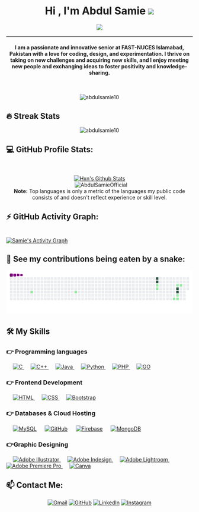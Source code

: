 
<h1 align="center">Hi , I'm Abdul Samie <img src="https://media.giphy.com/media/hvRJCLFzcasrR4ia7z/giphy.gif" width="35">
</h1>
<p align="center">
  <a href="https://github.com/DenverCoder1/readme-typing-svg"><img src="https://readme-typing-svg.herokuapp.com?lines=Computer+Scientist;Software+Developer;Game+Developer;UI/UX%20Designer;Animation+Editor;IS%20|%20AI%20|%20ML%20Enthusiast;Graphic%20Designer;Always%20learning%20new%20things&center=true&width=500&height=50"></a>
</p>

<hr/>
<h4 align="center">I am a passionate and innovative senior at FAST-NUCES Islamabad, Pakistan with a love for coding, design, and experimentation. I thrive on taking on new challenges and acquiring new skills, and I enjoy meeting new people and exchanging ideas to foster positivity and knowledge-sharing.</h4>
<br>

<p align="center"> <img src="https://komarev.com/ghpvc/?username=AbdulSamieOfficial&label=Profile%20views&color=0e75b6&style=plastic" alt="abdulsamie10" /> </p>

## 🔥 Streak Stats
<p align="center"><img src="https://github-readme-streak-stats.herokuapp.com/?user=AbdulSamieOfficial&theme=algolia" alt="abdulsamie10"  /></p>

## 💻 GitHub Profile Stats:

  <br/>
  <p align="center">
	<a href="https://github.com/anuraghazra/github-readme-stats"><img alt="Hxn's Github Stats" src="https://github-readme-stats.vercel.app/api?username=AbdulSamieOfficial&show_icons=true&count_private=true&theme=algolia" height="192px"/></a>
<br/>
  &nbsp;
	  <img src="https://github-readme-stats.vercel.app/api/top-langs?username=AbdulSamieOfficial&show_icons=true&locale=en&layout=compact&theme=algolia" alt="AbdulSamieOfficial" height="192px"/>
  <br/>
  <b>Note:</b> Top languages is only a metric of the languages my public code consists of and doesn't reflect experience or skill level.
  </p>

## ⚡ GitHub Activity Graph:
  <br/>
  <a href="https://github.com/ashutosh00710/github-readme-activity-graph"><img alt="Samie's Activity Graph" src="https://github-readme-activity-graph.cyclic.app/graph?username=AbdulSamieOfficial&bg_color=0a0a0a&color=ffffff&line=0571ff&point=1d1b1b&area=true&hide_border=true" /></a>
  <br/>

## 🐍 See my contributions being eaten by a snake:
![snake animation](https://github.com/abdulsamieofficial/abdulsamieofficial/blob/output/github-contribution-grid-snake.gif)

## 🛠️ My Skills

### 👉 Programming languages

<p align="left"> 
  &emsp; 
  <a href="https://www.cprogramming.com/" target="_blank"> 
    <img alt="C" src="https://img.shields.io/badge/C%20-%232370ED.svg?logo=c&logoColor=white">
  </a> 
  &emsp;
  <a href="https://www.w3schools.com/cpp/" target="_blank"> 
    <img alt="C++" src="https://img.shields.io/badge/C++%20-%2300599C.svg?logo=c%2B%2B&logoColor=white">
  </a> 
  &emsp;
  <a href="https://www.java.com" target="_blank"> 
    <img alt="Java" src="https://img.shields.io/badge/Java-%23007396.svg?logo=java&logoColor=white">
  </a>
  &emsp;
   <a href="https://www.python.org" target="_blank">
    <img alt="Python" src="https://img.shields.io/badge/Python%20-%2314354C.svg?logo=python&logoColor=white">
  </a>
  &emsp;
  <a href="https://www.php.net/">
    <img alt="PHP" src="https://img.shields.io/badge/PHP-%23777BB4.svg?logo=php&logoColor=white"/>
  </a>
  &emsp;
  <a href="https://golang.org/">
    <img alt="GO" src="https://shields.io/badge/go-lang?logo=go&logoColor=white"/>
  </a>
</p>

### 👉 Frontend Development
<p align="left"> 
  &emsp; 
  <a href="https://www.w3.org/html/" target="_blank"> 
   <img alt="HTML" src="https://img.shields.io/badge/HTML5%20-%23E34F26.svg?logo=html5&logoColor=white">
  </a>   
  &emsp;
  <a href="https://www.w3schools.com/css/" target="_blank">
    <img alt="CSS" src="https://img.shields.io/badge/CSS%20-%231572B6.svg?logo=css3&logoColor=white">
  </a> 
   &emsp;
  <a href="https://getbootstrap.com" target="_blank"> 
    <img alt="Bootstrap" src="https://img.shields.io/badge/Bootstrap-%23563D7C.svg?style=flat&logo=bootstrap&logoColor=white"/>
  </a>
</p>

### 👉 Databases & Cloud Hosting
<p align="left">
  &emsp;
    <a href="https://www.mysql.com/"><img alt="MySQL" src="https://img.shields.io/badge/MySQL-%2300f.svg?style=flat&logo=mysql&logoColor=white"></a>
  &emsp;
    <a href="https://www.github.com"><img alt="GitHub" src="https://img.shields.io/badge/GitHub%20Pages-%23327FC7.svg?style=flat&logo=github&logoColor=white"></a>
  &emsp;
    <a href="https://firebase.google.com/"><img alt="Firebase" src ="https://img.shields.io/badge/Firebase-%23316192.svg?logo=firebase&logoColor=white"></a>
	&emsp;
    <a href="https://www.mongodb.com/"><img alt="MongoDB" src ="https://shields.io/badge/mongo-db?logo=mongodb&logoColor=white"></a>
 </p>
 
  
### 👉Graphic Designing
<p align="left">
  &emsp;
  	
  
   <a href="https://www.adobe.com/in/products/illustrator.html" target="_blank"> 
    <img alt="Adobe Illustrator" src="https://img.shields.io/badge/Adobe Illustrator-%23FF9A00.svg?style=flat&logo=adobeillustrator&logoColor=white"/>
  </a> 
  &emsp;
  <a href="https://www.adobe.com/in/products/indesign.html" target="_blank"> 
    <img alt="Adobe Indesign" src="https://img.shields.io/badge/Adobe Indesign-%e749a0.svg?style=flat&logo=adobeindesign&logoColor=white"/> 
  </a> 
    &emsp;
  <a href="https://www.adobe.com/in/products/photoshop-lightroom.html" target="_blank"> 
    <img alt="Adobe Lightroom" src="https://img.shields.io/badge/Adobe Lightroom-%2300f.svg?style=flat&logo=adobelightroom&logoColor=white"/>
  </a>
   &emsp;
  <a href="https://www.adobe.com/in/products/premiere.html" target="_blank"> 
   <img alt="Adobe Premiere Pro" src="https://img.shields.io/badge/Adobe Premiere Pro-%2300f.svg?style=flat&logo=adobepremierepro&logoColor=white"/>
  </a>
    &emsp;
  <a href="#">
  	<img alt="Canva" src="https://img.shields.io/badge/Canva-%2300C4CC.svg?style=flat&logo=Canva&logoColor=white"/>
  </a>
 </p>

## 📫 Contact Me: 
<p align="center">
	<a href="mailto:abdulsamie488@gmail.com?subject=Hello&body=How are you?"><img src="https://img.icons8.com/bubbles/50/000000/gmail.png" alt="Gmail"/></a>
	<a href="https://github.com/AbdulSamieOfficial"><img src="https://img.icons8.com/bubbles/50/000000/github.png" alt="GitHub"/></a>
	<a href="https://www.linkedin.com/in/abdul-samie-0215371a6/"><img src="https://img.icons8.com/bubbles/50/000000/linkedin.png" alt="LinkedIn"/></a>
	<a href=""><img src="https://img.icons8.com/bubbles/50/000000/instagram.png" alt="Instagram"/></a>
	
</p>
